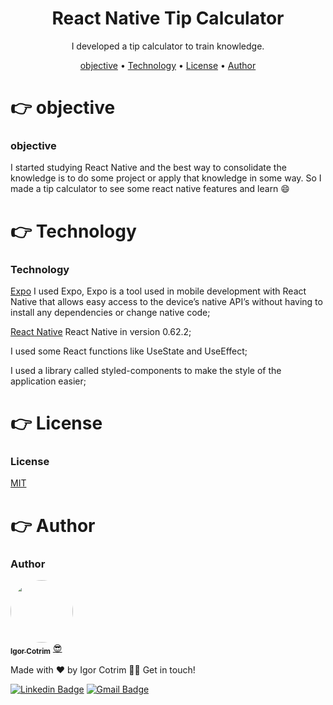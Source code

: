 <h1 align="center">React Native Tip Calculator</h1>

<p align="center">I developed a tip calculator to train knowledge.</p>

<p align="center">
 <a href="#objective">objective</a> •
 <a href="#technology">Technology</a> • 
 <a href="#license">License</a> • 
 <a href="#author">Author</a>
</p>

# 👉 objective

### objective

I started studying React Native and the best way to consolidate the knowledge is to do some project or apply that knowledge in some way. So I made a tip calculator to see some react native features and learn 😄

# 👉 Technology

### Technology

[Expo](https://expo.io/) I used Expo, Expo is a tool used in mobile development with React Native that allows easy access to the device’s native API’s without having to install any dependencies or change native code;

[React Native](https://reactnative.dev/) React Native in version 0.62.2;

I used some React functions like UseState and UseEffect;

I used a library called styled-components to make the style of the application easier;

# 👉 License

### License

[MIT](https://choosealicense.com/licenses/mit/)

# 👉 Author

### Author

<a href="https://www.linkedin.com/in/igorcotrim/">
 <img style="border-radius: 50%;" src="https://avatars2.githubusercontent.com/u/50390408?s=460&u=fa3dad860e7be785755894c2c7f4cbd20ac4b1b0&v=4" width="100px;" alt=""/>
 <br />
 <sub><b>Igor Cotrim</b></sub></a> <a href="https://www.linkedin.com/in/igorcotrim/" title="linkedin">😎</a>


Made with ❤️ by Igor Cotrim 👋🏽 Get in touch!

[![Linkedin Badge](https://img.shields.io/badge/-Igor_Cotrim-blue?style=flat-square&logo=Linkedin&logoColor=white&link=https://www.linkedin.com/in/igorcotrim/)](https://www.linkedin.com/in/igorcotrim/) 
[![Gmail Badge](https://img.shields.io/badge/-igorxuxicotrim@gmail.com-c14438?style=flat-square&logo=Gmail&logoColor=white&link=mailto:igorxuxicotrim@gmail.com)](mailto:igorxuxicotrim@gmail.com)
